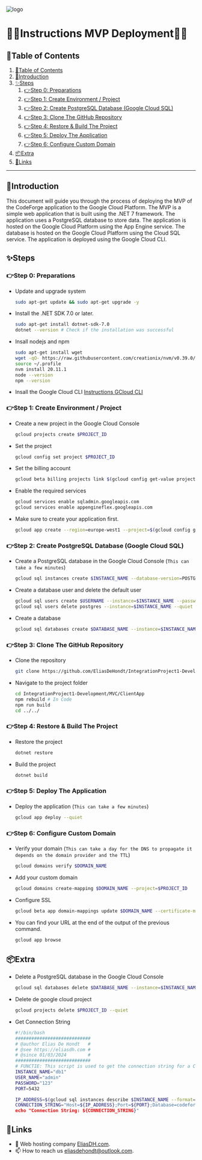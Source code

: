 ![logo](https://eliasdh.com/assets/media/images/logo-github.png)
# 💙🤍Instructions MVP Deployment🤍💙

## 📘Table of Contents

1. [📘Table of Contents](#📘table-of-contents)
2. [🖖Introduction](#🖖introduction)
3. [✨Steps](#✨steps)
    1. [👉Step 0: Preparations](#👉step-0-preparations)
    2. [👉Step 1: Create Environment / Project](#👉step-1-create-environment--project)
    3. [👉Step 2: Create PostgreSQL Database (Google Cloud SQL)](#👉step-2-create-postgresql-database-google-cloud-sql)
    4. [👉Step 3: Clone The GitHub Repository](#👉step-3-clone-the-github-repository)
    5. [👉Step 4: Restore & Build The Project](#👉step-4-restore--build-the-project)
    6. [👉Step 5: Deploy The Application](#👉step-5-deploy-the-application)
    7. [👉Step 6: Configure Custom Domain](#👉step-6-configure-custom-domain)
4. [📦Extra](#📦extra)
5. [🔗Links](#🔗links)

---

## 🖖Introduction

This document will guide you through the process of deploying the MVP of the CodeForge application to the Google Cloud Platform. The MVP is a simple web application that is built using the .NET 7 framework. The application uses a PostgreSQL database to store data. The application is hosted on the Google Cloud Platform using the App Engine service. The database is hosted on the Google Cloud Platform using the Cloud SQL service. The application is deployed using the Google Cloud CLI.

## ✨Steps

### 👉Step 0: Preparations

- Update and upgrade system
    ```bash	
    sudo apt-get update && sudo apt-get upgrade -y
    ```
- Install the .NET SDK 7.0 or later.
    ```bash
    sudo apt-get install dotnet-sdk-7.0
    dotnet --version # Check if the installation was successful
    ```
- Insall nodejs and npm
    ```bash	
    sudo apt-get install wget
    wget -qO- https://raw.githubusercontent.com/creationix/nvm/v0.39.0/install.sh | bash
    source ~/.profile
    nvm install 20.11.1
    node --version
    npm --version
    ```
- Insall the Google Cloud CLI [Instructions GCloud CLI](https://github.com/EliasDeHondt/IntegrationProject1-Deployment/blob/main/Documentation/Instructions-GCloud-CLI.md)

### 👉Step 1: Create Environment / Project

- Create a new project in the Google Cloud Console
    ```bash	
    gcloud projects create $PROJECT_ID
    ```
- Set the project
    ```bash
    gcloud config set project $PROJECT_ID
    ```
- Set the billing account
    ```bash
    gcloud beta billing projects link $(gcloud config get-value project) --billing-account=$(gcloud beta billing accounts list --format="value(ACCOUNT_ID)")
    ```
- Enable the required services
    ```bash	
    gcloud services enable sqladmin.googleapis.com
    gcloud services enable appengineflex.googleapis.com
    ```
- Make sure to create your application first.
    ```bash	
    gcloud app create --region=europe-west1 --project=$(gcloud config get-value project)
    ```

### 👉Step 2: Create PostgreSQL Database (Google Cloud SQL)

- Create a PostgreSQL database in the Google Cloud Console (`This can take a few minutes`)
    ```bash	
    gcloud sql instances create $INSTANCE_NAME --database-version=POSTGRES_15 --tier=db-f1-micro --region=europe-west1 --authorized-networks=0.0.0.0/0
    ```
- Create a database user and delete the default user
    ```bash
    gcloud sql users create $USERNAME --instance=$INSTANCE_NAME --password=$PASSWORD
    gcloud sql users delete postgres --instance=$INSTANCE_NAME --quiet
    ```
- Create a database
    ```bash
    gcloud sql databases create $DATABASE_NAME --instance=$INSTANCE_NAME
    ```

### 👉Step 3: Clone The GitHub Repository

- Clone the repository
    ```bash
    git clone https://github.com/EliasDeHondt/IntegrationProject1-Development.git
    ```
- Navigate to the project folder
    ```bash
    cd IntegrationProject1-Development/MVC/ClientApp
    npm rebuild # In Code
    npm run build
    cd ../../
    ```

### 👉Step 4: Restore & Build The Project

- Restore the project
    ```bash
    dotnet restore
    ```
- Build the project
    ```bash
    dotnet build
    ```

### 👉Step 5: Deploy The Application

- Deploy the application (`This can take a few minutes`)
    ```bash
    gcloud app deploy --quiet
    ```

### 👉Step 6: Configure Custom Domain

- Verify your domain (`This can take a day for the DNS to propagate it depends on the domain provider and the TTL`)
    ```bash
    gcloud domains verify $DOMAIN_NAME
    ```
- Add your custom domain
    ```bash
    gcloud domains create-mapping $DOMAIN_NAME --project=$PROJECT_ID
    ```
- Configure SSL
    ```bash
    gcloud beta app domain-mappings update $DOMAIN_NAME --certificate-management=managed --project=$PROJECT_ID
    ```
- You can find your URL at the end of the output of the previous command.
    ```bash
    gcloud app browse
    ```

## 📦Extra

- Delete a PostgreSQL database in the Google Cloud Console
    ```bash	
    gcloud sql databases delete $DATABASE_NAME --instance=$INSTANCE_NAME --quiet
    ```
- Delete de google cloud project
    ```bash	
    gcloud projects delete $PROJECT_ID --quiet
    ```
- Get Connection String
    ```bash
    #!/bin/bash
    ############################
    # @author Elias De Hondt   #
    # @see https://eliasdh.com #
    # @since 01/03/2024        #
    ############################
    # FUNCTIE: This script is used to get the connection string for a Cloud SQL instance
    INSTANCE_NAME="db1"
    USER_NAME="admin"
    PASSWORD="123"
    PORT=5432

    IP_ADDRESS=$(gcloud sql instances describe $INSTANCE_NAME --format="value(ipAddresses[0].ipAddress)")
    CONNECTION_STRING="Host=${IP_ADDRESS};Port=${PORT};Database=codeforge;User Id=${USER_NAME};Password=${PASSW>
    echo "Connection String: ${CONNECTION_STRING}"
    ```

## 🔗Links
- 👯 Web hosting company [EliasDH.com](https://eliasdh.com).
- 📫 How to reach us eliasdehondt@outlook.com.